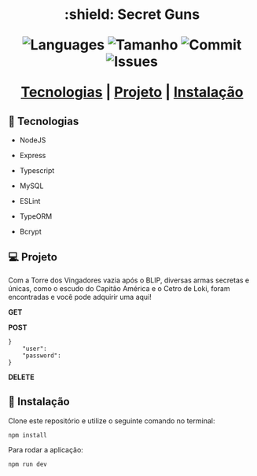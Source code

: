 <h1 align = "center">  :shield: Secret Guns

<p align="center"> 
    <img alt = "Languages" src="https://img.shields.io/github/languages/count/Konstructa/Secret-Guns-API">
    <img alt = "Tamanho" src="https://img.shields.io/github/repo-size/Konstructa/Secret-Guns-API">
    <img alt = "Commit" src="https://img.shields.io/github/last-commit/Konstructa/Secret-Guns-API">
    <img alt = "Issues" src="https://img.shields.io/github/issues/Konstructa/Secret-Guns-API">
</p>

<p align="center"> 
    <a href="#rocket-tecnologias">Tecnologias</a>          |
    <a href="#computer-projeto">Projeto</a>          |
    <a href="#hammer-instalação">Instalação</a>
</p>

## :rocket: Tecnologias

- NodeJS

- Express

- Typescript

- MySQL

- ESLint

- TypeORM

- Bcrypt

## :computer: Projeto

Com a Torre dos Vingadores vazia após o BLIP, diversas armas secretas e únicas, como o escudo do Capitão América e o Cetro de Loki, foram encontradas e você pode adquirir uma aqui!

**GET**


**POST**

```
}
    "user": 
    "password": 
} 
```

**DELETE**


## :hammer: Instalação

Clone este repositório e utilize o seguinte comando no terminal:

```npm install```

Para rodar a aplicação:

 ```npm run dev```
